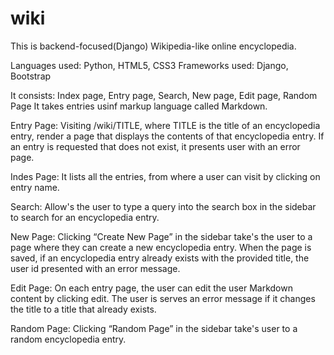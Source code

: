 # wiki
This is backend-focused(Django) Wikipedia-like online encyclopedia.

Languages used: Python, HTML5, CSS3
Frameworks used: Django, Bootstrap

It consists: Index page, Entry page, Search, New page, Edit page, Random Page
It takes entries usinf markup language called Markdown.

Entry Page: Visiting /wiki/TITLE, where TITLE is the title of an encyclopedia entry, render a page that displays the contents of that encyclopedia entry.
If an entry is requested that does not exist, it presents user with an error page.

Indes Page: It lists all the entries, from where a user can visit by clicking on entry name.

Search: Allow's the user to type a query into the search box in the sidebar to search for an encyclopedia entry.

New Page: Clicking “Create New Page” in the sidebar take's the user to a page where they can create a new encyclopedia entry. When the page is saved, if an encyclopedia entry already exists with the provided title, the user id presented with an error message.

Edit Page: On each entry page, the user can edit the user Markdown content by clicking edit. The user is serves an error message if it changes the title to a title that already exists.

Random Page: Clicking “Random Page” in the sidebar take's user to a random encyclopedia entry.
